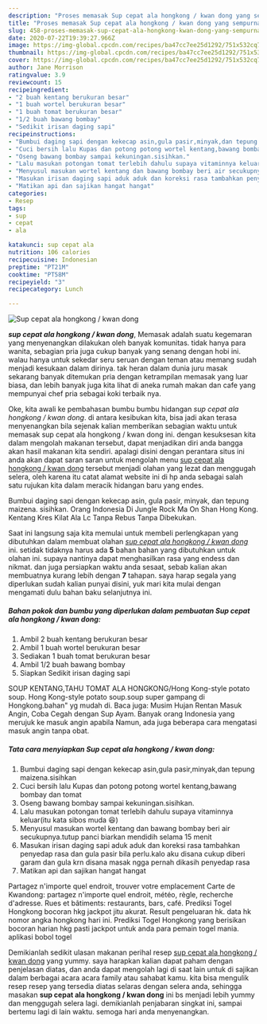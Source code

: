 ```yaml
---
description: "Proses memasak Sup cepat ala hongkong / kwan dong yang sempurna"
title: "Proses memasak Sup cepat ala hongkong / kwan dong yang sempurna"
slug: 458-proses-memasak-sup-cepat-ala-hongkong-kwan-dong-yang-sempurna
date: 2020-07-22T19:39:27.966Z
image: https://img-global.cpcdn.com/recipes/ba47cc7ee25d1292/751x532cq70/sup-cepat-ala-hongkong-kwan-dong-foto-resep-utama.jpg
thumbnail: https://img-global.cpcdn.com/recipes/ba47cc7ee25d1292/751x532cq70/sup-cepat-ala-hongkong-kwan-dong-foto-resep-utama.jpg
cover: https://img-global.cpcdn.com/recipes/ba47cc7ee25d1292/751x532cq70/sup-cepat-ala-hongkong-kwan-dong-foto-resep-utama.jpg
author: Jane Morrison
ratingvalue: 3.9
reviewcount: 15
recipeingredient:
- "2 buah kentang berukuran besar"
- "1 buah wortel berukuran besar"
- "1 buah tomat berukuran besar"
- "1/2 buah bawang bombay"
- "Sedikit irisan daging sapi"
recipeinstructions:
- "Bumbui daging sapi dengan kekecap asin,gula pasir,minyak,dan tepung maizena.sisihkan"
- "Cuci bersih lalu Kupas dan potong potong wortel kentang,bawang bombay dan tomat"
- "Oseng bawang bombay sampai kekuningan.sisihkan."
- "Lalu masukan potongan tomat terlebih dahulu supaya vitaminnya keluar(itu kata sibos muda 😆)"
- "Menyusul masukan wortel kentang dan bawang bombay beri air secukupnya.tutup panci biarkan mendidih selama 15 menit"
- "Masukan irisan daging sapi aduk aduk dan koreksi rasa tambahkan penyedap rasa dan gula pasir bila perlu.kalo aku disana cukup diberi garam dan gula krn disana masak ngga pernah dikasih penyedap rasa"
- "Matikan api dan sajikan hangat hangat"
categories:
- Resep
tags:
- sup
- cepat
- ala

katakunci: sup cepat ala 
nutrition: 106 calories
recipecuisine: Indonesian
preptime: "PT21M"
cooktime: "PT58M"
recipeyield: "3"
recipecategory: Lunch

---
```



![Sup cepat ala hongkong / kwan dong](https://img-global.cpcdn.com/recipes/ba47cc7ee25d1292/751x532cq70/sup-cepat-ala-hongkong-kwan-dong-foto-resep-utama.jpg)

<b><i>sup cepat ala hongkong / kwan dong</i></b>, Memasak adalah suatu kegemaran yang menyenangkan dilakukan oleh banyak komunitas. tidak hanya para wanita, sebagian pria juga cukup banyak yang senang dengan hobi ini. walau hanya untuk sekedar seru seruan dengan teman atau memang sudah menjadi kesukaan dalam dirinya. tak heran dalam dunia juru masak sekarang banyak ditemukan pria dengan ketrampilan memasak yang luar biasa, dan lebih banyak juga kita lihat di aneka rumah makan dan cafe yang mempunyai chef pria sebagai koki terbaik nya.

Oke, kita awali ke pembahasan bumbu bumbu hidangan <i>sup cepat ala hongkong / kwan dong</i>. di antara kesibukan kita, bisa jadi akan terasa menyenangkan bila sejenak kalian memberikan sebagian waktu untuk memasak sup cepat ala hongkong / kwan dong ini. dengan kesuksesan kita dalam mengolah makanan tersebut, dapat menjadikan diri anda bangga akan hasil makanan kita sendiri. apalagi disini dengan perantara situs ini anda akan dapat saran saran untuk mengolah menu <u>sup cepat ala hongkong / kwan dong</u> tersebut menjadi olahan yang lezat dan menggugah selera, oleh karena itu catat alamat website ini di hp anda sebagai salah satu rujukan kita dalam meracik hidangan baru yang endes.

Bumbui daging sapi dengan kekecap asin, gula pasir, minyak, dan tepung maizena. sisihkan. Orang Indonesia Di Jungle Rock Ma On Shan Hong Kong. Kentang Kres Kilat Ala Lc Tanpa Rebus Tanpa Dibekukan.


Saat ini langsung saja kita memulai untuk membeli perlengkapan yang dibutuhkan dalam membuat olahan <u><i>sup cepat ala hongkong / kwan dong</i></u> ini. setidak tidaknya harus ada <b>5</b> bahan bahan yang dibutuhkan untuk olahan ini. supaya nantinya dapat menghasilkan rasa yang endess dan nikmat. dan juga persiapkan waktu anda sesaat, sebab kalian akan membuatnya kurang lebih dengan <b>7</b> tahapan. saya harap segala yang diperlukan sudah kalian punyai disini, yuk mari kita mulai dengan mengamati dulu bahan baku selanjutnya ini.

<!--inarticleads1-->

##### Bahan pokok dan bumbu yang diperlukan dalam pembuatan Sup cepat ala hongkong / kwan dong:

1. Ambil 2 buah kentang berukuran besar
1. Ambil 1 buah wortel berukuran besar
1. Sediakan 1 buah tomat berukuran besar
1. Ambil 1/2 buah bawang bombay
1. Siapkan Sedikit irisan daging sapi


SOUP KENTANG,TAHU TOMAT ALA HONGKONG/Hong Kong-style potato soup. Hong Kong-style potato soup.soup super gampang di Hongkong.bahan&#34; yg mudah di. Baca juga: Musim Hujan Rentan Masuk Angin, Coba Cegah dengan Sup Ayam. Banyak orang Indonesia yang merujuk ke masuk angin apabila Namun, ada juga beberapa cara mengatasi masuk angin tanpa obat. 

<!--inarticleads2-->

##### Tata cara menyiapkan Sup cepat ala hongkong / kwan dong:

1. Bumbui daging sapi dengan kekecap asin,gula pasir,minyak,dan tepung maizena.sisihkan
1. Cuci bersih lalu Kupas dan potong potong wortel kentang,bawang bombay dan tomat
1. Oseng bawang bombay sampai kekuningan.sisihkan.
1. Lalu masukan potongan tomat terlebih dahulu supaya vitaminnya keluar(itu kata sibos muda 😆)
1. Menyusul masukan wortel kentang dan bawang bombay beri air secukupnya.tutup panci biarkan mendidih selama 15 menit
1. Masukan irisan daging sapi aduk aduk dan koreksi rasa tambahkan penyedap rasa dan gula pasir bila perlu.kalo aku disana cukup diberi garam dan gula krn disana masak ngga pernah dikasih penyedap rasa
1. Matikan api dan sajikan hangat hangat


Partagez n&#39;importe quel endroit, trouver votre emplacement Carte de Kwandong: partagez n&#39;importe quel endroit, météo, règle, recherche d&#39;adresse. Rues et bâtiments: restaurants, bars, café. Prediksi Togel Hongkong bocoran hkg jackpot jitu akurat. Result pengeluaran hk. data hk nomor angka hongkong hari ini. Prediksi Togel Hongkong yang berisikan bocoran harian hkg pasti jackpot untuk anda para pemain togel mania. aplikasi bobol togel 

Demikianlah sedikit ulasan makanan perihal resep <u>sup cepat ala hongkong / kwan dong</u> yang yummy. saya harapkan kalian dapat paham dengan penjelasan diatas, dan anda dapat mengolah lagi di saat lain untuk di sajikan dalam berbagai acara acara family atau sahabat kamu. kita bisa mengulik resep resep yang tersedia diatas selaras dengan selera anda, sehingga masakan <b>sup cepat ala hongkong / kwan dong</b> ini bs menjadi lebih yummy dan menggugah selera lagi. demikianlah penjabaran singkat ini, sampai bertemu lagi di lain waktu. semoga hari anda menyenangkan.
